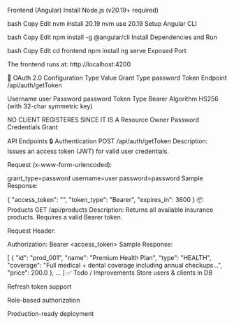 Frontend (Angular)
Install Node.js (v20.19+ required)

bash
Copy
Edit
nvm install 20.19
nvm use 20.19
Setup Angular CLI

bash
Copy
Edit
npm install -g @angular/cli
Install Dependencies and Run

bash
Copy
Edit
cd frontend
npm install
ng serve
Exposed Port

The frontend runs at: http://localhost:4200

🔐 OAuth 2.0 Configuration
Type	Value
Grant Type	password
Token Endpoint	/api/auth/getToken

Username	user
Password	password
Token Type	Bearer
Algorithm	HS256 (with 32-char symmetric key)

NO CLIENT REGISTERES SINCE IT IS A Resource Owner Password Credentials Grant

 API Endpoints
🔒 Authentication
POST /api/auth/getToken
Description: Issues an access token (JWT) for valid user credentials.

Request (x-www-form-urlencoded):



grant_type=password
username=user
password=password
Sample Response:


{
  "access_token": "<JWT>",
  "token_type": "Bearer",
  "expires_in": 3600
}
📦 Products
GET /api/products
Description: Returns all available insurance products. Requires a valid Bearer token.

Request Header:

Authorization: Bearer <access_token>
Sample Response:



[
  {
    "id": "prod_001",
    "name": "Premium Health Plan",
    "type": "HEALTH",
    "coverage": "Full medical + dental coverage including annual checkups...",
    "price": 200.0
  },
  ...
]
✅ Todo / Improvements
Store users & clients in DB

Refresh token support

Role-based authorization

Production-ready deployment